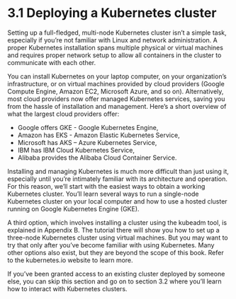 # 3.1      Deploying a Kubernetes cluster
Setting up a full-fledged, multi-node Kubernetes cluster isn’t a simple task, especially if you’re not familiar with Linux and network administration. A proper Kubernetes installation spans multiple physical or virtual machines and requires proper network setup to allow all containers in the cluster to communicate with each other.

You can install Kubernetes on your laptop computer, on your organization’s infrastructure, or on virtual machines provided by cloud providers (Google Compute Engine, Amazon EC2, Microsoft Azure, and so on). Alternatively, most cloud providers now offer managed Kubernetes services, saving you from the hassle of installation and management. Here’s a short overview of what the largest cloud providers offer:

* Google offers GKE - Google Kubernetes Engine,
* Amazon has EKS - Amazon Elastic Kubernetes Service,
* Microsoft has AKS – Azure Kubernetes Service,
* IBM has IBM Cloud Kubernetes Service,
* Alibaba provides the Alibaba Cloud Container Service.

Installing and managing Kubernetes is much more difficult than just using it, especially until you’re intimately familiar with its architecture and operation. For this reason, we’ll start with the easiest ways to obtain a working Kubernetes cluster. You’ll learn several ways to run a single-node Kubernetes cluster on your local computer and how to use a hosted cluster running on Google Kubernetes Engine (GKE).

A third option, which involves installing a cluster using the kubeadm tool, is explained in Appendix B. The tutorial there will show you how to set up a three-node Kubernetes cluster using virtual machines. But you may want to try that only after you’ve become familiar with using Kubernetes. Many other options also exist, but they are beyond the scope of this book. Refer to the kubernetes.io website to learn more.

If you’ve been granted access to an existing cluster deployed by someone else, you can skip this section and go on to section 3.2 where you’ll learn how to interact with Kubernetes clusters.